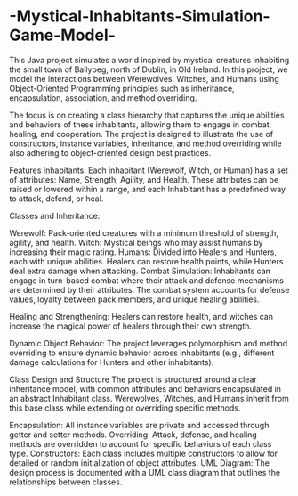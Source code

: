# -Mystical-Inhabitants-Simulation-Game-Model-
This Java project simulates a world inspired by mystical creatures inhabiting the small town of Ballybeg, north of Dublin, in Old Ireland. In this project, we model the interactions between Werewolves, Witches, and Humans using Object-Oriented Programming principles such as inheritance, encapsulation, association, and method overriding.

The focus is on creating a class hierarchy that captures the unique abilities and behaviors of these inhabitants, allowing them to engage in combat, healing, and cooperation. The project is designed to illustrate the use of constructors, instance variables, inheritance, and method overriding while also adhering to object-oriented design best practices.

Features
Inhabitants: Each inhabitant (Werewolf, Witch, or Human) has a set of attributes: Name, Strength, Agility, and Health. These attributes can be raised or lowered within a range, and each Inhabitant has a predefined way to attack, defend, or heal.

Classes and Inheritance:

Werewolf: Pack-oriented creatures with a minimum threshold of strength, agility, and health.
Witch: Mystical beings who may assist humans by increasing their magic rating.
Humans: Divided into Healers and Hunters, each with unique abilities. Healers can restore health points, while Hunters deal extra damage when attacking.
Combat Simulation: Inhabitants can engage in turn-based combat where their attack and defense mechanisms are determined by their attributes. The combat system accounts for defense values, loyalty between pack members, and unique healing abilities.

Healing and Strengthening: Healers can restore health, and witches can increase the magical power of healers through their own strength.

Dynamic Object Behavior: The project leverages polymorphism and method overriding to ensure dynamic behavior across inhabitants (e.g., different damage calculations for Hunters and other inhabitants).

Class Design and Structure
The project is structured around a clear inheritance model, with common attributes and behaviors encapsulated in an abstract Inhabitant class. Werewolves, Witches, and Humans inherit from this base class while extending or overriding specific methods.

Encapsulation: All instance variables are private and accessed through getter and setter methods.
Overriding: Attack, defense, and healing methods are overridden to account for specific behaviors of each class type.
Constructors: Each class includes multiple constructors to allow for detailed or random initialization of object attributes.
UML Diagram: The design process is documented with a UML class diagram that outlines the relationships between classes.
